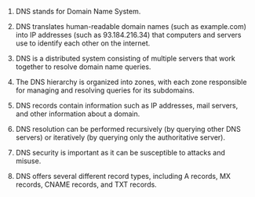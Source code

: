 1. DNS stands for Domain Name System.

2. DNS translates human-readable domain names (such as example.com) into IP addresses (such as 93.184.216.34) that computers and servers use to identify each other on the internet.

3. DNS is a distributed system consisting of multiple servers that work together to resolve domain name queries.

4. The DNS hierarchy is organized into zones, with each zone responsible for managing and resolving queries for its subdomains.

5. DNS records contain information such as IP addresses, mail servers, and other information about a domain.

6. DNS resolution can be performed recursively (by querying other DNS servers) or iteratively (by querying only the authoritative server).

7. DNS security is important as it can be susceptible to attacks and misuse.

8. DNS offers several different record types, including A records, MX records, CNAME records, and TXT records.